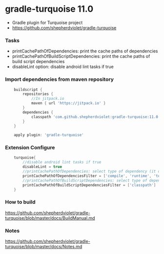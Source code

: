# gradle-turquoise 11.0
* Gradle plugin for Turquoise project
* https://github.com/shepherdviolet/gradle-turquoise

### Tasks
* printCachePathOfDependencies: print the cache paths of dependencies
* printCachePathOfBuildScriptDependencies: print the cache paths of build script dependencies
* disableLint option: disable android lint tasks if true

### Import dependencies from maven repository

```gradle
    buildscript {
        repositories {
            //In jitpack.io
            maven { url 'https://jitpack.io' }
        }
        dependencies {
            classpath 'com.github.shepherdviolet:gradle-turquoise:11.0'
        }
    }
    
    apply plugin: 'gradle-turquoise'
```

### Extension Configure
```gradle
    turquoise{
        //disable android lint tasks if true
        disableLint = true
        //printCachePathOfDependencies: select type of dependency (it doesn't work in Gradle 4.1)
        printCachePathOfDependenciesFilter = ['compile', 'runtime', 'testCompile', 'testRuntime']
        //printCachePathOfBuildScriptDependencies: select type of dependency (it doesn't work in Gradle 4.1)
        printCachePathOfBuildScriptDependenciesFilter = ['classpath']
    }
```

### How to build
https://github.com/shepherdviolet/gradle-turquoise/blob/master/docs/BuildManual.md

### Notes
https://github.com/shepherdviolet/gradle-turquoise/blob/master/docs/Notes.md
